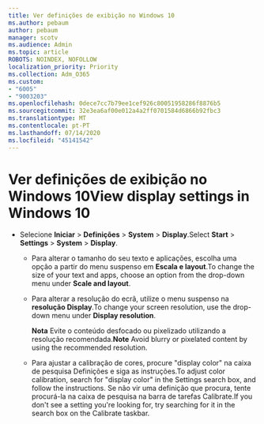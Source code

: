 ```yaml
---
title: Ver definições de exibição no Windows 10
ms.author: pebaum
author: pebaum
manager: scotv
ms.audience: Admin
ms.topic: article
ROBOTS: NOINDEX, NOFOLLOW
localization_priority: Priority
ms.collection: Adm_O365
ms.custom:
- "6005"
- "9003203"
ms.openlocfilehash: 0dece7cc7b79ee1cef926c80051958286f8876b5
ms.sourcegitcommit: 32e3ea6af00e012a4a2ff0701584d6866b92fbc3
ms.translationtype: MT
ms.contentlocale: pt-PT
ms.lasthandoff: 07/14/2020
ms.locfileid: "45141542"
---
```

# <a name="view-display-settings-in-windows-10"></a><span data-ttu-id="c8a85-102">Ver definições de exibição no Windows 10</span><span class="sxs-lookup"><span data-stu-id="c8a85-102">View display settings in Windows 10</span></span>

- <span data-ttu-id="c8a85-103">Selecione **Iniciar**   >  **Definições**   >  **System**  >  **Display**.</span><span class="sxs-lookup"><span data-stu-id="c8a85-103">Select **Start**  > **Settings**  > **System** > **Display**.</span></span>
    -  <span data-ttu-id="c8a85-104">Para alterar o tamanho do seu texto e aplicações, escolha uma opção a partir do menu suspenso em **Escala e layout**.</span><span class="sxs-lookup"><span data-stu-id="c8a85-104">To change the size of your text and apps, choose an option from the drop-down menu under  **Scale and layout**.</span></span>
    - <span data-ttu-id="c8a85-105">Para alterar a resolução do ecrã, utilize o menu suspenso na **resolução Display**.</span><span class="sxs-lookup"><span data-stu-id="c8a85-105">To change your screen resolution, use the drop-down menu under **Display resolution**.</span></span>
     
      <span data-ttu-id="c8a85-106">**Nota** Evite o conteúdo desfocado ou pixelizado utilizando a resolução recomendada.</span><span class="sxs-lookup"><span data-stu-id="c8a85-106">**Note** Avoid blurry or pixelated content by using the recommended resolution.</span></span>
    - <span data-ttu-id="c8a85-107">Para ajustar a calibração de cores, procure "display color" na caixa de pesquisa Definições e siga as instruções.</span><span class="sxs-lookup"><span data-stu-id="c8a85-107">To adjust color calibration, search for "display color" in the Settings search box, and follow the instructions.</span></span> <span data-ttu-id="c8a85-108">Se não vir uma definição que procura, tente procurá-la na caixa de pesquisa na barra de tarefas Calibrate.</span><span class="sxs-lookup"><span data-stu-id="c8a85-108">If you don't see a setting you're looking for, try searching for it in the search box on the Calibrate taskbar.</span></span>